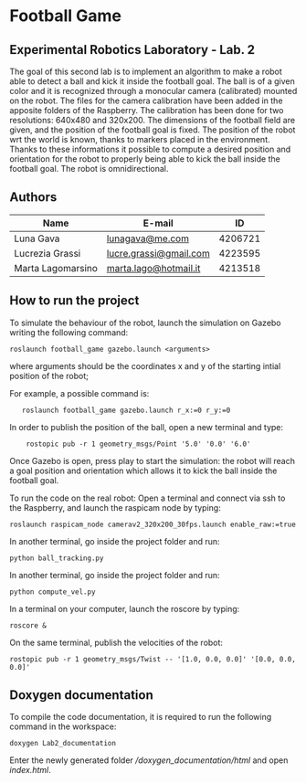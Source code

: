 # Football Game
## Experimental Robotics Laboratory - Lab. 2

The goal of this second lab is to implement an algorithm to make a robot able to detect a ball and kick it inside the football goal.
The ball is of a given color and it is recognized through a monocular camera (calibrated) mounted on the robot. 
The files for the camera calibration have been added in the apposite folders of the Raspberry.
The calibration has been done for two resolutions: 640x480 and 320x200.
The dimensions of the football field are given, and the position of the football goal is fixed.
The position of the robot wrt the world is known, thanks to markers placed in the environment.
Thanks to these informations it possible to compute a desired position and orientation for the robot to properly being able to 
kick the ball inside the football goal.
The robot is omnidirectional.


## Authors
| Name | E-mail | ID |
|------|--------|--------|
| Luna Gava| lunagava@me.com | 4206721 |
| Lucrezia Grassi | lucre.grassi@gmail.com | 4223595 |
| Marta Lagomarsino | marta.lago@hotmail.it | 4213518 |

## How to run the project
To simulate the behaviour of the robot, launch the simulation on Gazebo writing the following command:
```
roslaunch football_game gazebo.launch <arguments>
```
where arguments should be the coordinates x and y of the starting intial position of the robot;
  
For example, a possible command is:
```
   roslaunch football_game gazebo.launch r_x:=0 r_y:=0
```
In order to publish the position of the ball, open a new terminal and type:
```
	rostopic pub -r 1 geometry_msgs/Point '5.0' '0.0' '6.0'
```
Once Gazebo is open, press play to start the simulation: the robot will reach a goal position and orientation
which allows it to kick the ball inside the football goal.

To run the code on the real robot:
Open a terminal and connect via ssh to the Raspberry, and launch the raspicam node by typing:
```
roslaunch raspicam_node camerav2_320x200_30fps.launch enable_raw:=true
```
In another terminal, go inside the project folder and run:
```
python ball_tracking.py
```
In another terminal, go inside the project folder and run:
```
python compute_vel.py
```

In a terminal on your computer, launch the roscore by typing:
```
roscore &
```
On the same terminal, publish the velocities of the robot:
```
rostopic pub -r 1 geometry_msgs/Twist -- '[1.0, 0.0, 0.0]' '[0.0, 0.0, 0.0]'
```



## Doxygen documentation 
To compile the code documentation, it is required to run the following command in the workspace:
```
doxygen Lab2_documentation
``` 
Enter the newly generated folder */doxygen_documentation/html* and open *index.html*.
